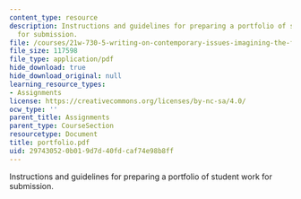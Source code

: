 ```yaml
---
content_type: resource
description: Instructions and guidelines for preparing a portfolio of student work
  for submission.
file: /courses/21w-730-5-writing-on-contemporary-issues-imagining-the-future-fall-2007/297430520b019d7d40fdcaf74e98b8ff_portfolio.pdf
file_size: 117598
file_type: application/pdf
hide_download: true
hide_download_original: null
learning_resource_types:
- Assignments
license: https://creativecommons.org/licenses/by-nc-sa/4.0/
ocw_type: ''
parent_title: Assignments
parent_type: CourseSection
resourcetype: Document
title: portfolio.pdf
uid: 29743052-0b01-9d7d-40fd-caf74e98b8ff
---
```

Instructions and guidelines for preparing a portfolio of student work for submission.